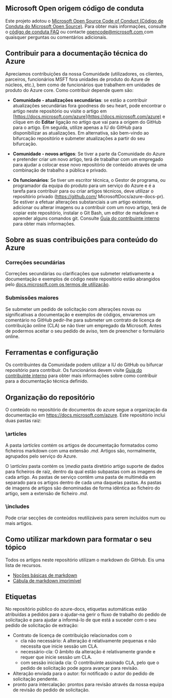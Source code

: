 ## <a name="microsoft-open-source-code-of-conduct"></a>Microsoft Open origem código de conduta

Este projeto adotou o [Microsoft Open Source Code of Conduct (Código de Conduta do Microsoft Open Source)](https://opensource.microsoft.com/codeofconduct/).
Para obter mais informações, consulte o [código de conduta FAQ](https://opensource.microsoft.com/codeofconduct/faq/) ou contacte [ opencode@microsoft.com ](mailto:opencode@microsoft.com) com quaisquer perguntas ou comentários adicionais.

## <a name="contribute-to-azure-technical-documentation"></a>Contribuir para a documentação técnica do Azure
Apreciamos contribuições da nossa Comunidade (utilizadores, os clientes, parceiros, funcionários MSFT fora unidades de produto do Azure de núcleos, etc.), bem como de funcionários que trabalhem em unidades de produto do Azure core. Como contribuir depende quem são:

* **Comunidade - atualizações secundárias**: se estão a contribuir atualizações secundárias fora goodness do seu heart, pode encontrar o artigo neste repositório ou visite o artigo em [https://docs.microsoft.com/azure](https://docs.microsoft.com/azure) e clique em do **Editar** ligação no artigo que vai para a origem do GitHub para o artigo. Em seguida, utilize apenas a IU do GitHub para disponibilizar as atualizações. Em alternativa, são bem-vindo ao bifurcação repositório e submeter atualizações a partir do seu bifurcação.

* **Comunidade - novos artigos**: Se tiver a parte da Comunidade do Azure e pretender criar um novo artigo, terá de trabalhar com um empregado para ajudar a colocar esse novo repositório de conteúdo através de uma combinação de trabalho a pública e privado.

* **Os funcionários**: Se tiver um escritor técnica, o Gestor de programa, ou programador da equipa do produto para um serviço do Azure e é a tarefa para contribuir para ou criar artigos técnicos, deve utilizar o repositório privado (https://github.com/ MicrosoftDocs/azure-docs-pr). Se estiver a efetuar alterações substanciais a um artigo existente, adicionar ou alterar imagens ou a contribuir com um novo artigo, terá de copiar este repositório, instalar o Git Bash, um editor de markdown e aprender alguns comandos git. Consulte [Guia do contribuinte interno](https://review.docs.microsoft.com/en-us/help/contribute/?branch=master) para obter mais informações.


## <a name="about-your-contributions-to-azure-content"></a>Sobre as suas contribuições para conteúdo do Azure
### <a name="minor-corrections"></a>Correções secundárias
Correções secundárias ou clarificações que submeter relativamente a documentação e exemplos de código neste repositório estão abrangidos pelo [docs.microsoft.com os termos de utilização](https://docs.microsoft.com/legal/termsofuse).

### <a name="larger-submissions"></a>Submissões maiores
Se submeter um pedido de solicitação com alterações novas ou significativas a documentação e exemplos de códigos, enviaremos um comentário no GitHub pedir-lhe para submeter um contrato de licença de contribuição online (CLA) se não tiver um empregado da Microsoft. Antes de podermos aceitar o seu pedido de aviso, tem de preencher o formulário online.

## <a name="tools-and-setup"></a>Ferramentas e configuração
Os contribuintes da Comunidade podem utilizar a IU do GitHub ou bifurcar repositório para contribuir. Os funcionários devem visite [Guia do contribuinte interno](https://review.docs.microsoft.com/en-us/help/contribute/?branch=master) para obter mais informações sobre como contribuir para a documentação técnica definido.

## <a name="repository-organization"></a>Organização do repositório
O conteúdo no repositório de documentos do azure segue a organização da documentação em https://docs.microsoft.com/azure. Este repositório inclui duas pastas raiz:

### <a name="articles"></a>\articles
A pasta *\articles* contém os artigos de documentação formatados como ficheiros markdown com uma extensão *.md*. Artigos são, normalmente, agrupados pelo serviço do Azure.

O *\articles* pasta contém os *\media* pasta diretório artigo suporte de dados para ficheiros de raiz, dentro da qual estão subpastas com as imagens de cada artigo.  As pastas de serviço contêm uma pasta de multimédia em separado para os artigos dentro de cada uma daquelas pastas. As pastas de imagens de artigos são denominadas de forma idêntica ao ficheiro do artigo, sem a extensão de ficheiro *.md*.

### <a name="includes"></a>\includes
Pode criar secções de conteúdos reutilizáveis para serem incluídos num ou mais artigos. 

## <a name="how-to-use-markdown-to-format-your-topic"></a>Como utilizar markdown para formatar o seu tópico
Todos os artigos neste repositório utilizam o markdown do GitHub.  Eis uma lista de recursos.

* [Noções básicas de markdown](https://help.github.com/articles/markdown-basics/)
* [Cábula de markdown imprimível](./contributor-guide/media/documents/markdown-cheatsheet.pdf?raw=true)


## <a name="labels"></a>Etiquetas
No repositório público do azure-docs, etiquetas automáticas estão atribuídas a pedidos para o ajudar-na gerir o fluxo de trabalho do pedido de solicitação e para ajudar a informá-lo de que está a suceder com o seu pedido de solicitação de extração:

* Contrato de licença de contribuição relacionados com o
  * cla não necessário: A alteração é relativamente pequenas e não necessita que inicie sessão um CLA.
  * necessário-cla: O âmbito da alteração é relativamente grande e requer que inicie sessão um CLA.
  * com sessão iniciada cla: O contribuinte assinado CLA, pelo que o pedido de solicitação pode agora avançar para revisão.
* Alteração enviada para o autor: foi notificado o autor do pedido de solicitação pendente.
* pronto para intercalação: prontos para revisão através da nossa equipa de revisão do pedido de solicitação.


